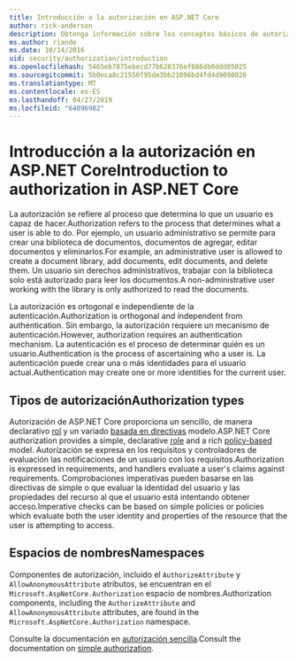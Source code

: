 ```yaml
---
title: Introducción a la autorización en ASP.NET Core
author: rick-anderson
description: Obtenga información sobre los conceptos básicos de autorización y cómo funciona la autorización en aplicaciones ASP.NET Core.
ms.author: riande
ms.date: 10/14/2016
uid: security/authorization/introduction
ms.openlocfilehash: 5465eb7875ebecd77b628376ef886db0ddd05025
ms.sourcegitcommit: 5b0eca8c21550f95de3bb21096bd4fd4d9098026
ms.translationtype: MT
ms.contentlocale: es-ES
ms.lasthandoff: 04/27/2019
ms.locfileid: "64896982"
---
```

# <a name="introduction-to-authorization-in-aspnet-core"></a><span data-ttu-id="0c731-103">Introducción a la autorización en ASP.NET Core</span><span class="sxs-lookup"><span data-stu-id="0c731-103">Introduction to authorization in ASP.NET Core</span></span>

<a name="security-authorization-introduction"></a>

<span data-ttu-id="0c731-104">La autorización se refiere al proceso que determina lo que un usuario es capaz de hacer.</span><span class="sxs-lookup"><span data-stu-id="0c731-104">Authorization refers to the process that determines what a user is able to do.</span></span> <span data-ttu-id="0c731-105">Por ejemplo, un usuario administrativo se permite para crear una biblioteca de documentos, documentos de agregar, editar documentos y eliminarlos.</span><span class="sxs-lookup"><span data-stu-id="0c731-105">For example, an administrative user is allowed to create a document library, add documents, edit documents, and delete them.</span></span> <span data-ttu-id="0c731-106">Un usuario sin derechos administrativos, trabajar con la biblioteca solo está autorizado para leer los documentos.</span><span class="sxs-lookup"><span data-stu-id="0c731-106">A non-administrative user working with the library is only authorized to read the documents.</span></span>

<span data-ttu-id="0c731-107">La autorización es ortogonal e independiente de la autenticación.</span><span class="sxs-lookup"><span data-stu-id="0c731-107">Authorization is orthogonal and independent from authentication.</span></span> <span data-ttu-id="0c731-108">Sin embargo, la autorización requiere un mecanismo de autenticación.</span><span class="sxs-lookup"><span data-stu-id="0c731-108">However, authorization requires an authentication mechanism.</span></span> <span data-ttu-id="0c731-109">La autenticación es el proceso de determinar quién es un usuario.</span><span class="sxs-lookup"><span data-stu-id="0c731-109">Authentication is the process of ascertaining who a user is.</span></span> <span data-ttu-id="0c731-110">La autenticación puede crear una o más identidades para el usuario actual.</span><span class="sxs-lookup"><span data-stu-id="0c731-110">Authentication may create one or more identities for the current user.</span></span>

## <a name="authorization-types"></a><span data-ttu-id="0c731-111">Tipos de autorización</span><span class="sxs-lookup"><span data-stu-id="0c731-111">Authorization types</span></span>

<span data-ttu-id="0c731-112">Autorización de ASP.NET Core proporciona un sencillo, de manera declarativo [rol](xref:security/authorization/roles) y un variado [basada en directivas](xref:security/authorization/policies) modelo.</span><span class="sxs-lookup"><span data-stu-id="0c731-112">ASP.NET Core authorization provides a simple, declarative [role](xref:security/authorization/roles) and a rich [policy-based](xref:security/authorization/policies) model.</span></span> <span data-ttu-id="0c731-113">Autorización se expresa en los requisitos y controladores de evaluación las notificaciones de un usuario con los requisitos.</span><span class="sxs-lookup"><span data-stu-id="0c731-113">Authorization is expressed in requirements, and handlers evaluate a user's claims against requirements.</span></span> <span data-ttu-id="0c731-114">Comprobaciones imperativas pueden basarse en las directivas de simple o que evaluar la identidad del usuario y las propiedades del recurso al que el usuario está intentando obtener acceso.</span><span class="sxs-lookup"><span data-stu-id="0c731-114">Imperative checks can be based on simple policies or policies which evaluate both the user identity and properties of the resource that the user is attempting to access.</span></span>

## <a name="namespaces"></a><span data-ttu-id="0c731-115">Espacios de nombres</span><span class="sxs-lookup"><span data-stu-id="0c731-115">Namespaces</span></span>

<span data-ttu-id="0c731-116">Componentes de autorización, incluido el `AuthorizeAttribute` y `AllowAnonymousAttribute` atributos, se encuentran en el `Microsoft.AspNetCore.Authorization` espacio de nombres.</span><span class="sxs-lookup"><span data-stu-id="0c731-116">Authorization components, including the `AuthorizeAttribute` and `AllowAnonymousAttribute` attributes, are found in the `Microsoft.AspNetCore.Authorization` namespace.</span></span>

<span data-ttu-id="0c731-117">Consulte la documentación en [autorización sencilla](xref:security/authorization/simple).</span><span class="sxs-lookup"><span data-stu-id="0c731-117">Consult the documentation on [simple authorization](xref:security/authorization/simple).</span></span>
